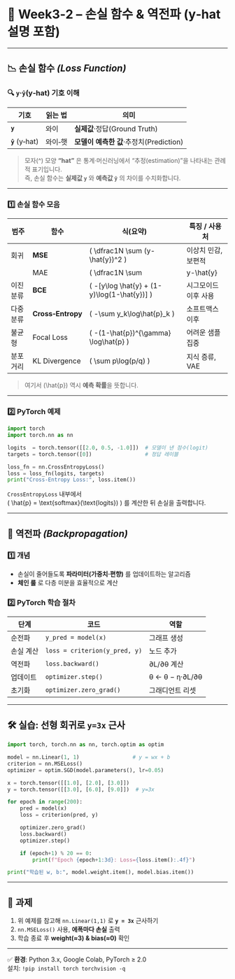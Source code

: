 
# 📘 Week3‑2 – 손실 함수 & 역전파 (y‑hat 설명 포함)
---

## 📉 손실 함수 *(Loss Function)*

### 🔍 `y`·`ŷ`(y‑hat) 기호 이해
| 기호 | 읽는 법 | 의미 |
|------|--------|------|
| **`y`** | 와이 | **실제값**·정답(Ground Truth) |
| **`ŷ`** (y‑hat) | 와이‑햇 | **모델이 예측한 값**·추정치(Prediction) |

> 모자(^) 모양 **“hat”** 은 통계·머신러닝에서 “추정(estimation)”을 나타내는 관례적 표기입니다.  
> 즉, 손실 함수는 **실제값 `y`** 와 **예측값 `ŷ`** 의 차이를 수치화합니다.

---

### 1️⃣ 손실 함수 모음

| 범주 | 함수 | 식(요약) | 특징 / 사용처 |
|------|------|----------|---------------|
| 회귀 | **MSE** | \( \dfrac1N \sum (y-\hat{y})^2 \) | 이상치 민감, 보편적 |
|  | MAE | \( \dfrac1N \sum |y-\hat{y}| \) | 이상치 강인 |
| 이진 분류 | **BCE** | \( -[y\log \hat{y} + (1-y)\log(1-\hat{y})] \) | 시그모이드 이후 사용 |
| 다중 분류 | **Cross‑Entropy** | \( -\sum y_k\log\hat{p}_k \) | 소프트맥스 이후 |
| 불균형 | Focal Loss | \( -(1-\hat{p})^{\gamma} \log\hat{p} \) | 어려운 샘플 집중 |
| 분포 거리 | KL Divergence | \( \sum p\log(p/q) \) | 지식 증류, VAE |

> 여기서 \(\hat{p}\) 역시 **예측 확률**을 뜻합니다.

---

### 2️⃣ PyTorch 예제
```python
import torch
import torch.nn as nn

logits  = torch.tensor([[2.0, 0.5, -1.0]])  # 모델이 낸 점수(logit)
targets = torch.tensor([0])                 # 정답 레이블

loss_fn = nn.CrossEntropyLoss()
loss = loss_fn(logits, targets)
print("Cross‑Entropy Loss:", loss.item())
```
`CrossEntropyLoss` 내부에서  
\( \hat{p} = \text{softmax}(\text{logits}) \) 를 계산한 뒤 손실을 출력합니다.

---

## 🔁 역전파 *(Backpropagation)*

### 1️⃣ 개념
- 손실이 줄어들도록 **파라미터(가중치·편향)** 를 업데이트하는 알고리즘  
- **체인 룰** 로 다층 미분을 효율적으로 계산

### 2️⃣ PyTorch 학습 절차

| 단계 | 코드 | 역할 |
|------|------|------|
| 순전파 | `y_pred = model(x)` | 그래프 생성 |
| 손실 계산 | `loss = criterion(y_pred, y)` | 노드 추가 |
| 역전파 | `loss.backward()` | ∂L/∂θ 계산 |
| 업데이트 | `optimizer.step()` | θ ← θ − η·∂L/∂θ |
| 초기화 | `optimizer.zero_grad()` | 그래디언트 리셋 |

---

## 🛠️ 실습: 선형 회귀로 `y=3x` 근사
```python
import torch, torch.nn as nn, torch.optim as optim

model = nn.Linear(1, 1)                 # y = wx + b
criterion = nn.MSELoss()
optimizer = optim.SGD(model.parameters(), lr=0.05)

x = torch.tensor([[1.0], [2.0], [3.0]])
y = torch.tensor([[3.0], [6.0], [9.0]])  # y=3x

for epoch in range(200):
    pred = model(x)
    loss = criterion(pred, y)

    optimizer.zero_grad()
    loss.backward()
    optimizer.step()

    if (epoch+1) % 20 == 0:
        print(f"Epoch {epoch+1:3d}: Loss={loss.item():.4f}")

print("학습된 w, b:", model.weight.item(), model.bias.item())
```

---

## 🎯 과제

1. 위 예제를 참고해 `nn.Linear(1,1)` 로 **`y = 3x`** 근사하기  
2. `nn.MSELoss()` 사용, **에폭마다 손실** 출력  
3. 학습 종료 후 **weight(≈3) & bias(≈0)** 확인

---

✅ **환경**: Python 3.x, Google Colab, PyTorch ≥ 2.0  
설치: `!pip install torch torchvision -q`
